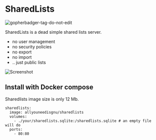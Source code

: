 # SharedLists

![gopherbadger-tag-do-not-edit]()

SharedLists is a dead simple shared lists server.

- no user management
- no security policies
- no export
- no import
- .. just public lists

![Screenshot](https://i.imgur.com/hhyCr3b.png)

## Install with Docker compose

Sharedlists image size is only 12 Mb.

```
sharedlists:
  image: allyouneedisgnu/sharedlists
  volumes:
    - ./your/sharedlists.sqlite:/sharedlists.sqlite # an empty file will do
  ports:
    - 80:80
```
